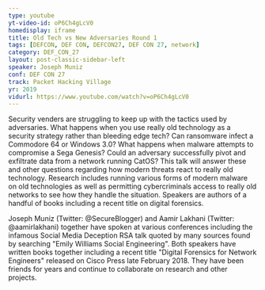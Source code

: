 ```yaml
---
type: youtube
yt-video-id: oP6Ch4gLcV0
homedisplay: iframe
title: Old Tech vs New Adversaries Round 1
tags: [DEFCON, DEF CON, DEFCON27, DEF CON 27, network]
category: DEF_CON_27
layout: post-classic-sidebar-left
speaker: Joseph Muniz
conf: DEF CON 27
track: Packet Hacking Village
yr: 2019
vidurl: https://www.youtube.com/watch?v=oP6Ch4gLcV0
---
```

Security venders are struggling to keep up with the tactics used by adversaries. What happens when you use really old technology as a security strategy rather than bleeding edge tech? Can ransomware infect a Commodore 64 or Windows 3.0? What happens when malware attempts to compromise a Sega Genesis? Could an adversary successfully pivot and exfiltrate data from a network running CatOS? This talk will answer these and other questions regarding how modern threats react to really old technology. Research includes running various forms of modern malware on old technologies as well as permitting cybercriminals access to really old networks to see how they handle the situation. Speakers are authors of a handful of books including a recent title on digital forensics.

Joseph Muniz (Twitter: @SecureBlogger) and Aamir Lakhani (Twitter: @aamirlakhani) together have spoken at various conferences including the infamous Social Media Deception RSA talk quoted by many sources found by searching "Emily Williams Social Engineering". Both speakers have written books together including a recent title "Digital Forensics for Network Engineers" released on Cisco Press late February 2018. They have been friends for years and continue to collaborate on research and other projects.